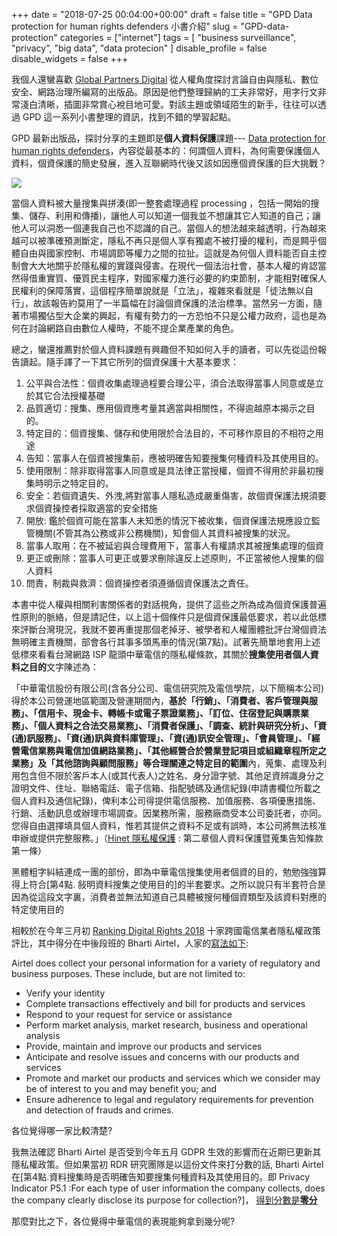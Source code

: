 +++
date = "2018-07-25 00:04:00+00:00"
draft = false
title = "GPD Data protection for human rights defenders 小書介紹"
slug = "GPD-data-protection"
categories = ["internet"]
tags = [
  "business surveillance",
  "privacy",
  "big data",
  "data protecion"
  ]
disable_profile = false
disable_widgets = false
+++

我個人還蠻喜歡 [Global Partners Digital](https://www.gp-digital.org/) 從人權角度探討言論自由與隱私、數位安全、網路治理所編寫的出版品。原因是他們整理歸納的工夫非常好，用字行文非常淺白清晰，插圖非常賞心裞目地可愛。對該主題或領域陌生的新手，往往可以透過 GPD 這一系列小書整理的資訊，找到不錯的學習起點。

<!--more-->

 GPD 最新出版品，探討分享的主題即是**個人資料保護**課題---
[Data protection for human rights defenders](https://www.gp-digital.org/publication/travel-guide-to-data-protection/)，內容從最基本的：何謂個人資料，為何需要保護個人資料，個資保護的簡史發展，進入互聯網時代後又該如因應個資保護的巨大挑戰？

![](https://www.gp-digital.org/wp-content/uploads/2018/07/cover-367x450.png)

當個人資料被大量搜集與拼湊(即一整套處理過程 processing ，包括一開始的搜集、儲存、利用和傳播)，讓他人可以知道一個我並不想讓其它人知道的自己；讓他人可以洞悉一個連我自己也不認識的自己。當個人的想法越來越透明，行為越來越可以被準確預測斷定，隱私不再只是個人享有獨處不被打擾的權利，而是闗乎個體自由與國家控制、市場調節等權力之間的拉扯。這就是為何個人資料能否自主控制會大大地關乎於隱私權的實踐與侵害。在現代一個法治社會，基本人權的肯認當然得借重實質、優質民主程序，對國家權力進行必要的約束節制，才能相對確保人民權利的保障落實，這個程序簡單說就是「立法」，複雜來看就是「徒法無以自行」，故該報告約莫用了一半篇幅在討論個資保護的法治標準。當然另一方面，隨著市場獨佔型大企業的興起，有權有勢力的一方恐怕不只是公權力政府，這也是為何在討論網路自由數位人權時，不能不提企業產業的角色。

總之，蠻還推薦對於個人資料課題有興趣但不知如何入手的讀者，可以先從這份報告讀起。隨手譯了一下其它所列的個資保護十大基本要求：

1. 公平與合法性：個資收集處理過程要合理公平，須合法取得當事人同意或是立於其它合法授權基礎
2. 品質適切：搜集、應用個資應考量其適當與相關性，不得逾越原本揭示之目的。
3. 特定目的：個資搜集、儲存和使用限於合法目的，不可移作原目的不相符之用途
4. 告知：當事人在個資被搜集前，應被明確告知要搜集何種資料及其使用目的。
5. 使用限制：除非取得當事人同意或是具法律正當授權，個資不得用於非最初搜集時明示之特定目的。
6. 安全：若個資遺失、外洩,將對當事人隱私造成嚴重傷害，故個資保護法規須要求個資操控者採取適當的安全措施
7. 開放: 鑑於個資可能在當事人未知悉的情況下被收集，個資保護法規應設立監管機關(不管其為公務或非公務機關)，知會個人其資料被搜集的狀況。
8. 當事人取用：在不被延宕與合理費用下，當事人有權請求其被搜集處理的個資
9. 更正或刪除：當事人可更正或要求刪除違反上述原則，不正當被他人搜集的個人資料
10. 問責，制裁與救濟：個資操控者須遵循個資保護法之責任。

本書中從人權與相關利害關係者的對話視角，提供了這些之所為成為個資保護普遍性原則的脈絡，但是請記住，以上這十個條件只是個資保護最低要求，若以此低標來評斷台灣現況，我就不要再重提那個老掉牙、被學者和人權團體批評台灣個資法無明確主責機關，部會各行其事多頭馬車的情況(第7點)。試著先簡單地套用上述低標來看看台灣網路 ISP 龍頭中華電信的隱私權條款，其關於**搜集使用者個人資料之目的**文字陳述為：

「中華電信股份有限公司(含各分公司、電信研究院及電信學院，以下簡稱本公司)得於本公司營運地區範圍及營運期間內，**基於「行銷」、「消費者、客戶管理與服務」、「信用卡、現金卡、轉帳卡或電子票證業務」、「訂位、住宿登記與購票業務」、「個人資料之合法交易業務」、「消費者保護」、「調查、統計與研究分析」、「資(通)訊服務」、「資(通)訊與資料庫管理」、「資(通)訊安全管理」、「會員管理」、「經營電信業務與電信加值網路業務」、「其他經營合於營業登記項目或組織章程所定之業務」及「其他諮詢與顧問服務」等合理關連之特定目的範圍**內，蒐集、處理及利用包含但不限於客戶本人(或其代表人)之姓名、身分證字號、其他足資辨識身分之證明文件、住址、聯絡電話、電子信箱、指配號碼及通信紀錄(申請書欄位所載之個人資料及通信紀錄)，俾利本公司得提供電信服務、加值服務、各項優惠措施、行銷、活動訊息或辦理市場調查。因業務所需，服務廠商受本公司委託者，亦同。您得自由選擇填具個人資料，惟若其提供之資料不足或有誤時，本公司將無法核准申辦或提供完整服務。」（[Hinet 隱私權保護](https://www.hinet.net/privacy.html) : 第二章個人資料保護暨蒐集告知條款第一條）

黑體粗字糾結連成一團的部份，即為中華電信搜集使用者個資的目的，勉勉強強算得上符合[第4點. 敍明資料搜集之使用目的]的半套要求。之所以說只有半套符合昰因為從這段文字裏，消費者並無法知道自己具體被搜何種個資類型及該資料對應的特定使用目的

相較於在今年三月初 [Ranking Digital Rights 2018](https://rankingdigitalrights.org) 十家跨國電信業者隱私權政策評比，其中得分在中後段班的 Bharti Airtel，人家的[寫法如下](https://www.airtel.in/forme/privacy-policy/collection-of-personal-info):

Airtel does collect your personal information for a variety of regulatory and business purposes. These include, but are not limited to:

- Verify your identity
- Complete transactions effectively and bill for products and services
- Respond to your request for service or assistance
- Perform market analysis, market research, business and operational analysis
- Provide, maintain and improve our products and services
- Anticipate and resolve issues and concerns with our products and services
- Promote and market our products and services which we consider may be of interest to you and may benefit you; and
- Ensure adherence to legal and regulatory requirements for prevention and detection of frauds and crimes.

各位覺得哪一家比較清楚? 

我無法確認 Bharti Airtel 是否受到今年五月 GDPR 生效的影響而在近期已更新其隱私權政策。但如果當初 RDR 研究團隊是以這份文件來打分數的話, Bharti Airtel 在[第4點.資料搜集時是否明確告知要搜集何種資料及其使用目的。即 Privacy Indicator P5.1 :For each type of user information the company collects, does the company clearly disclose its purpose for collection?]， [得到分數是**零分**](https://rankingdigitalrights.org/index2018/indicators/p5/)

那麼對比之下，各位覺得中華電信的表現能夠拿到幾分呢? 


